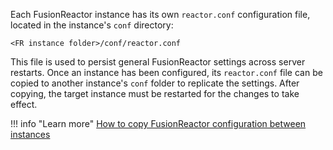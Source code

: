 

Each FusionReactor instance has its own `reactor.conf` configuration file, located in the instance's `conf` directory:
```
<FR instance folder>/conf/reactor.conf
```
This file is used to persist general FusionReactor settings across server restarts. Once an instance has been configured, its `reactor.conf` file can be copied to another instance's `conf` folder to replicate the settings. After copying, the target instance must be restarted for the changes to take effect.


!!! info "Learn more"
    [How to copy FusionReactor configuration between instances](/Monitor-your-data/FR-Agent/FAQs/Copying-FusionReactor-Configuration-Between_Instances/)
